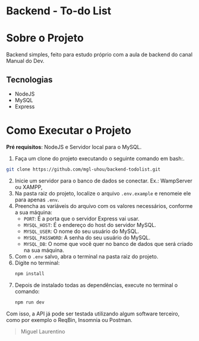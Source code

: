 #   Backend - To-do List

# Sobre o Projeto
Backend simples, feito para estudo próprio com a aula de backend do canal Manual do Dev.

## Tecnologias
- NodeJS
- MySQL
- Express

# Como Executar o Projeto
**Pré requisitos**: NodeJS e Servidor local para o MySQL.

1. Faça um clone do projeto executando o seguinte comando em bash:.
  ```bash
  git clone https://github.com/mgl-uhou/backend-todolist.git
  ```
2. Inicie um servidor para o banco de dados se conectar. Ex.: WampServer ou XAMPP,
3. Na pasta raiz do projeto, localize o arquivo `.env.example` e renomeie ele para apenas `.env`.
4. Preencha as variáveis do arquivo com os valores necessários, conforme a sua máquina:
   - `PORT`: É a porta que o servidor Express vai usar.
   - `MYSQL_HOST`: É o endereço do host do servidor MySQL.
   - `MYSQL_USER`: O nome do seu usuário do MySQL.
   - `MYSQL_PASSWORD`: A senha do seu usuário do MySQL.
   - `MYSQL_DB`: O nome que você quer no banco de dados que será criado na sua máquina.
5. Com o `.env` salvo, abra o terminal na pasta raiz do projeto.
6. Digite no terminal:
   ```powershell
   npm install
   ```
7. Depois de instalado todas as dependências, execute no terminal o comando:
   ```powershell
   npm run dev
   ```

Com isso, a API já pode ser testada utilizando algum software terceiro, como por exemplo o ReqBin, Insomnia ou Postman.

> Miguel Laurentino

